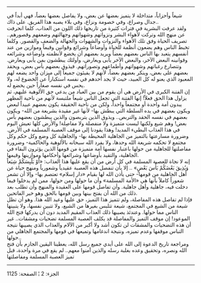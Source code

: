 ------------------------------------------------------------------------

شيعاً وأحزاباً، متداخلة لا يتميز بعضها عن بعض، ولا يفاصل بعضها بعضاً، فهي
أبداً في جدال وصراع، وفي خصومة ونزاع، وفي بلاء يصبه هذا الفريق. على
ذاك..  
ولقد عرفت البشرية في فترات كثيرة من تاريخها ذلك اللون من العذاب، كلما
انحرفت عن منهج الله وتركت لأهواء البشر ونزواتهم وشهواتهم وجهالتهم وضعفهم
وقصورهم.. تصريف الحياة وفق تلك الأهواء والنزوات والشهوات والجهالة والضعف
والقصور. وكلما تخبط الناس وهم يضعون أنظمة للحياة وأوضاعاً وشرائع وقوانين
وقيماً وموازين من عند أنفسهم يتعبد بها الناس بعضهم بعضاً ويريد بعضهم أن
يخضع لأنظمته وأوضاعه وشرائعه وقوانينه البعض الآخر، والبعض الآخر يأبى
ويعارض، وأولئك يبطشون بمن يأبى ويعارض. وتتصارع رغباتهم وشهواتهم وأطماعهم
وتصوراتهم. فيذوق بعضهم بأس بعض، ويحقد بعضهم على بعض، وينكر بعضهم بعضاً،
لأنهم لا يفيئون جميعاً إلى ميزان واحد يضعه لهم المعبود الذي يعنو له كل
العبيد، حيث لا يجد أحدهم في نفسه استكباراً عن الخضوع له، ولا يحس في نفسه
صغاراً حين يخضع له.  
إن الفتنة الكبرى في الأرض هي أن يقوم من بين العباد من يدعي حق الألوهية
عليهم، ثم يزاول هذا الحق فعلاً! إنها الفتنة التي تجعل الناس شيعاً ملتبسة
لأنهم من ناحية المظهر يبدون أمة واحدة أو مجتمعاً واحداً، ولكن من ناحية
الحقيقة يكون بعضهم عبيداً لبعض ويكون بعضهم في يده السلطة التي يبطش بها-
لأنها غير مقيدة بشريعة من الله- ويكون بعضهم في نفسه الحقد والتربص..
ويذوق الذين يتربصون والذين يبطشون بعضهم بأس بعض! وهم شيع ولكنها ليست
متميزة ولا منفصلة ولا مفاصِلة! والأرض كلها تعيش اليوم في هذا العذاب
البطيء المديد! وهذا يقودنا إلى موقف العصبة المسلمة في الأرض. وضرورة
مسارعتها بالتميز من الجاهلية المحيطة بها- والجاهلية كل وضع وكل حكم وكل
مجتمع لا تحكمه شريعة الله وحدها، ولا يفرد الله سبحانه بالألوهية
والحاكمية- وضرورة مفاصلتها للجاهلية من حولها باعتبار نفسها أمة متميزة من
قومها الذين يؤثرون البقاء في الجاهلية، والتقيد بأوضاعها وشرائعها
وأحكامها وموازينها وقيمها.  
إنه لا نجاة للعصبة المسلمة في كل أرض من أن يقع عليها هذا العذاب: «أَوْ
يَلْبِسَكُمْ شِيَعاً وَيُذِيقَ بَعْضَكُمْ بَأْسَ بَعْضٍ» .. إلا بأن تنفصل هذه العصبة عقيدياً
وشعورياً ومنهج حياة عن أهل الجاهلية من قومها- حتى يأذن الله لها بقيام
«دار إسلام» تعتصم بها- وإلا أن تشعر شعوراً كاملاً بأنها هي «الأمة المسلمة»
وأن ما حولها ومن حولها، ممن لم يدخلوا فيما دخلت فيه، جاهلية وأهل جاهلية.
وأن تفاصل قومها على العقيدة والمنهج وأن تطلب بعد ذلك من الله أن يفتح
بينها وبين قومها بالحق وهو خير الفاتحين.  
فإذا لم تفاصل هذه المفاصلة، ولم تتميز هذا التميز، حق عليها وعيد الله
هذا. وهو أن تظل شيعة من الشيع في المجتمع، شيعة تتلبس بغيرها من الشيع،
ولا تتبين نفسها، ولا يتبينها الناس مما حولها. وعندئذ يصيبها ذلك العذاب
المقيم المديد دون أن يدركها فتح الله الموعود! إن موقف التميز والمفاصلة
قد يكلف العصبة المسلمة تضحيات ومشقات.. غير أن هذه التضحيات والمشقات لن
تكون أشد ولا أكبر من الآلام والعذاب الذي يصيبها نتيجة التباس موقفها وعدم
تميزه، ونتيجة اندغامها وتميعها في قومها والمجتمع الجاهلي من حولها..  
ومراجعة تاريخ الدعوة إلى الله على أيدي جميع رسل الله، يعطينا اليقين
الجازم بأن فتح الله ونصره، وتحقيق وعده بغلبة رسله والذين آمنوا معهم.. لم
يقع في مرة واحدة، قبل تميز العصبة المسلمة ومفاصلتها

------------------------------------------------------------------------

الجزء: 2 ¦ الصفحة: 1125

